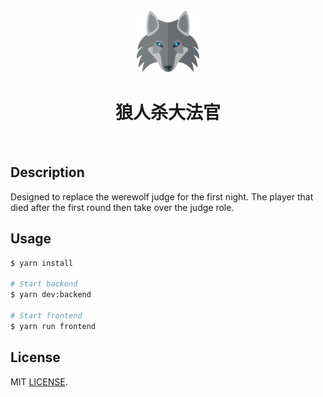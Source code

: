 <div align="center" id="top">
  <img width="100" src="packages/werewolf-frontend/public/wolf.png" alt="Werewolf Logo" />

  <!-- <a href="https://werewolf.netlify.app">Demo</a> -->
</div>

<h1 align="center">狼人杀大法官</h1>
<br>

## Description

Designed to replace the werewolf judge for the first night. The player that died after the first round then take over the judge role.


## Usage

```bash
$ yarn install

# Start backend
$ yarn dev:backend

# Start frontend
$ yarn run frontend
```

##  License

MIT [LICENSE](LICENSE).

